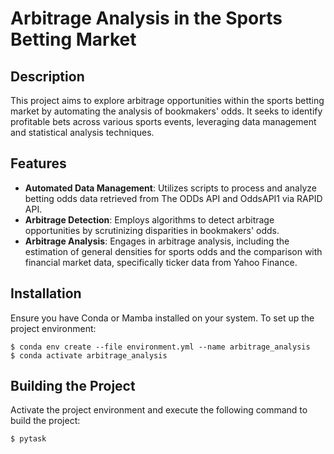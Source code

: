 # Arbitrage Analysis in the Sports Betting Market

## Description

This project aims to explore arbitrage opportunities within the sports betting market by automating the analysis of bookmakers' odds. It seeks to identify profitable bets across various sports events, leveraging data management and statistical analysis techniques.

## Features

- **Automated Data Management**: Utilizes scripts to process and analyze betting odds data retrieved from The ODDs API and OddsAPI1 via RAPID API.
- **Arbitrage Detection**: Employs algorithms to detect arbitrage opportunities by scrutinizing disparities in bookmakers' odds.
- **Arbitrage Analysis**: Engages in arbitrage analysis, including the estimation of general densities for sports odds and the comparison with financial market data, specifically ticker data from Yahoo Finance.


## Installation

Ensure you have Conda or Mamba installed on your system. To set up the project environment:

```console
$ conda env create --file environment.yml --name arbitrage_analysis
$ conda activate arbitrage_analysis
```

## Building the Project

Activate the project environment and execute the following command to build the project:

```console
$ pytask
```